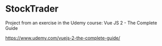 # StockTrader
Project from an exercise in the Udemy course: Vue JS 2 - The Complete Guide

https://www.udemy.com/vuejs-2-the-complete-guide/
